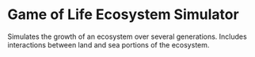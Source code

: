 # Game of Life Ecosystem Simulator

Simulates the growth of an ecosystem over several generations. Includes interactions between land and sea portions of the ecosystem.
